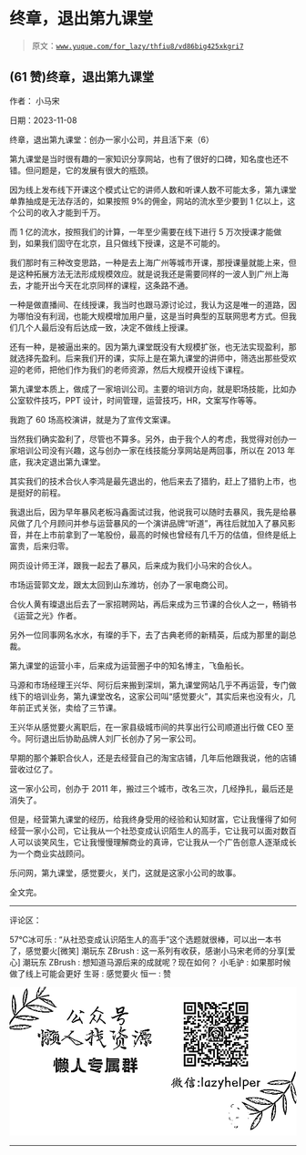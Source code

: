 # 终章，退出第九课堂

> 原文：[`www.yuque.com/for_lazy/thfiu8/vd86big425xkgri7`](https://www.yuque.com/for_lazy/thfiu8/vd86big425xkgri7)

## (61 赞)终章，退出第九课堂

作者： 小马宋

日期：2023-11-08

终章，退出第九课堂：创办一家小公司，并且活下来（6）

第九课堂是当时很有趣的一家知识分享网站，也有了很好的口碑，知名度也还不错。但问题是，它的发展有很大的瓶颈。

因为线上发布线下开课这个模式让它的讲师人数和听课人数不可能太多，第九课堂单靠抽成是无法存活的，如果按照 9%的佣金，网站的流水至少要到 1 亿以上，这个公司的收入才能到千万。

而 1 亿的流水，按照我们的计算，一年至少需要在线下进行 5 万次授课才能做到，如果我们固守在北京，且只做线下授课，这是不可能的。

我们那时有三种改变思路，一种是去上海广州等城市开课，那授课量就能上来，但是这种拓展方法无法形成规模效应。就是说我还是需要同样的一波人到广州上海去，才能开出今天在北京同样的课程，这条路不通。

一种是做直播间、在线授课，我当时也跟马源讨论过，我认为这是唯一的道路，因为哪怕没有利润，也能大规模增加用户量，这是当时典型的互联网思考方式。但我们几个人最后没有后达成一致，决定不做线上授课。

还有一种，是被逼出来的。因为第九课堂既没有大规模扩张，也无法实现盈利，那就选择先盈利。后来我们开的课，实际上是在第九课堂的讲师中，筛选出那些受欢迎的老师，把他们作为我们的老师资源，然后大规模开设线下课程。

第九课堂本质上，做成了一家培训公司。主要的培训方向，就是职场技能，比如办公室软件技巧，PPT 设计，时间管理，运营技巧，HR，文案写作等等。

我跑了 60 场高校演讲，就是为了宣传文案课。

当然我们确实盈利了，尽管也不算多。另外，由于我个人的考虑，我觉得对创办一家培训公司没有兴趣，这与创办一家在线技能分享网站是两回事，所以在 2013 年 底，我决定退出第九课堂。

其实我们的技术合伙人李鸿是最先退出的，他后来去了猎豹，赶上了猎豹上市，也是挺好的前程。

我退出后，因为早年暴风老板冯鑫面试过我，他说我可以随时去暴风，我先是给暴风做了几个月顾问并参与运营暴风的一个演讲品牌“听道”，再往后就加入了暴风影音，并在上市前拿到了一笔股份，最高的时候也曾经有几千万的估值，但终是纸上富贵，后来归零。

网页设计师王洋，跟我一起去了暴风，后来成为我们小马宋的合伙人。

市场运营郭文龙，跟太太回到山东潍坊，创办了一家电商公司。

合伙人黄有璨退出后去了一家招聘网站，再后来成为三节课的合伙人之一，畅销书《运营之光》作者。

另外一位同事网名水水，有璨的手下，去了古典老师的新精英，后成为那里的副总裁。

第九课堂的运营小丰，后来成为运营圈子中的知名博主，飞鱼船长。

马源和市场经理王兴华、阿衍后来搬到深圳，第九课堂网站几乎不再运营，专门做线下的培训业务，第九课堂改名，这家公司叫“感觉要火”，其实后来也没有火，几年前正式关张，卖给了三节课。

王兴华从感觉要火离职后，在一家县级城市间的共享出行公司顺道出行做 CEO 至今。阿衍退出后协助品牌人刘厂长创办了另一家公司。

早期的那个兼职合伙人，还是去经营自己的淘宝店铺，几年后他跟我说，他的店铺营收过亿了。

这一家小公司，创办于 2011 年，搬过三个城市，改名三次，几经挣扎，最后还是消失了。

但是，经营第九课堂的经历，给我终身受用的经验和认知财富，它让我懂得了如何经营一家小公司，它让我从一个社恐变成认识陌生人的高手，它让我可以面对数百人可以谈笑风生，它让我慢慢理解商业的真谛，它让我从一个广告创意人逐渐成长为一个商业实战顾问。

乐问网，第九课堂，感觉要火，关门，这就是这家小公司的故事。

全文完。

* * *

评论区：

57℃冰可乐 : “从社恐变成认识陌生人的高手”这个选题就很棒，可以出一本书了，感觉要火[微笑]
潮玩东 ZBrush : 这一系列有收获，感谢小马宋老师的分享[爱心]
潮玩东 ZBrush : 想知道马源后来的成就呢？现在如何？
小毛驴 : 如果那时候做了线上可能会更好
生哥 : 感觉要火
恒一 : 赞

![](img/1c37d505930596d12a88ab23e11aa07a.png)

* * *